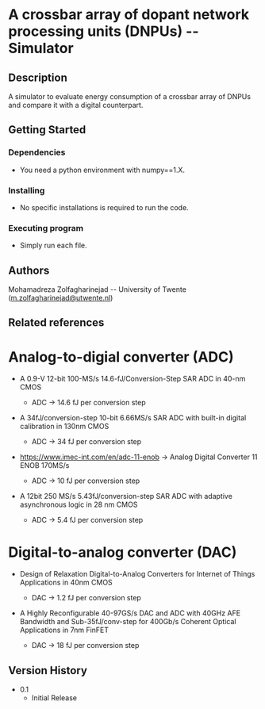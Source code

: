 # A crossbar array of dopant network processing units (DNPUs) -- Simulator

<!-- Simple overview of use/purpose. -->

## Description

A simulator to evaluate energy consumption of a crossbar array of DNPUs and compare it with a digital counterpart.

## Getting Started

### Dependencies

* You need a python environment with numpy==1.X.

<!-- ### Important note -->

<!-- * In order to reproduce the results, you need dataset(s). Please feel free to write to me if you are intrested to have access to the data that we used. -->

### Installing

* No specific installations is required to run the code.

### Executing program

* Simply run each file.

<!-- ## Help -->


## Authors

Mohamadreza Zolfagharinejad -- University of Twente
(m.zolfagharinejad@utwente.nl)

## Related references
# Analog-to-digial converter (ADC)
* A 0.9-V 12-bit 100-MS/s 14.6-fJ/Conversion-Step SAR ADC in 40-nm CMOS
    * ADC -> 14.6 fJ per conversion step

* A 34fJ/conversion-step 10-bit 6.66MS/s SAR ADC with built-in digital calibration in 130nm CMOS  
    * ADC -> 34 fJ per conversion step

* https://www.imec-int.com/en/adc-11-enob -> Analog Digital Converter 11 ENOB 170MS/s  
    * ADC -> 10 fJ per conversion step

* A 12bit 250 MS/s 5.43fJ/conversion-step SAR ADC with adaptive asynchronous logic in 28 nm CMOS  
    * ADC -> 5.4 fJ per conversion step

# Digital-to-analog converter (DAC)
* Design of Relaxation Digital-to-Analog Converters for Internet of Things Applications in 40nm CMOS  
    * DAC -> 1.2 fJ per conversion step

* A Highly Reconfigurable 40-97GS/s DAC and ADC with 40GHz AFE Bandwidth and Sub-35fJ/conv-step for 400Gb/s Coherent Optical Applications in 7nm FinFET  
    * DAC -> 18 fJ per conversion step


## Version History

* 0.1
    * Initial Release

<!-- ## License -->

<!-- This project is licensed under the [NAME HERE] License - see the LICENSE.md file for details -->

<!-- ## Acknowledgments

Inspiration, code snippets, etc.
* [awesome-readme](https://github.com/matiassingers/awesome-readme)
* [PurpleBooth](https://gist.github.com/PurpleBooth/109311bb0361f32d87a2)
* [dbader](https://github.com/dbader/readme-template)
* [zenorocha](https://gist.github.com/zenorocha/4526327)
* [fvcproductions](https://gist.github.com/fvcproductions/1bfc2d4aecb01a834b46) -->